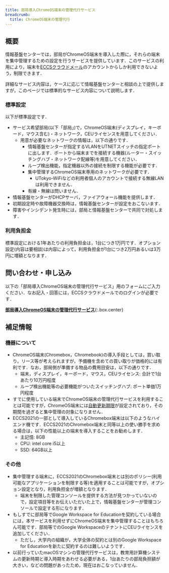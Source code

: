 ```yaml
---
title: 部局導入ChromeOS端末の管理代行サービス
breadcrumb:
  title: ChromeOS端末の管理代行
---
```


## 概要

情報基盤センターでは，部局がChromeOS端末を導入した際に，それらの端末を集中管理するための設定を行うサービスを提供しています．このサービスの利用により，端末を[ECCSクラウドメール](/google/)のアカウントからしか利用できないよう，制限できます．

詳細なサービス内容は，ケースに応じて情報基盤センターと相談の上で提供しますが，このページでは標準的なサービス内容について説明します．

### 標準設定

以下が標準設定です．

- サービス希望部局(以下「部局」)で，ChromeOS端末(ディスプレイ，キーボード，マウス含む)・ネットワーク，CEUライセンスを用意してください．
  - 用意が必要なネットワークの情報は，以下の通りです．
    - 情報基盤センターが指定するVLANをUTNETスイッチの指定ポートに出します．ポートから端末までを接続する機器(ルーター・スイッチングハブ・ネットワーク配線等)を用意してください．
    - ループ検出機能，指定機器以外の接続を制限する機能が必要です．
    - 集中管理するChromeOS端末専用のネットワークが必要です．
      - UTokyo-WiFiなどの利用者個人のアカウントで接続する無線LANは利用できません．
    - 有線・無線は問いません．
- 情報基盤センターがDHCPサーバ，ファイアウォール機能を提供します．
- 初期設定時や故障機器交換時は，情報基盤センターが設定をおこないます．
- 障害やインシデント発生時には，部局と情報基盤センターで共同で対処します．

### 利用負担金

標準設定における1年あたりの利用負担金は，1台につき1万円です．オプション設定(内容は要相談)は内容によって，利用負担金が1台につき2万円あるいは3万円に増額となります．

## 問い合わせ・申し込み

以下の「部局導入ChromeOS端末の管理代行サービス」用のフォームにご入力ください．なお記入・回答には，ECCSクラウドメールでのログインが必要です．

**[部局導入ChromeOS端末の管理代行サービス](https://docs.google.com/forms/d/e/1FAIpQLSdrddEnD_see3tvDMfkWL3RktJyt0vremITPM2u6NdndhpCYQ/viewform?usp=sf_link)**{:.box.center}

## 補足情報

### 機器について

- ChromeOS端末(Chromebox，Chromebook)の導入手段としては，買い取り，リース等が考えられますが，予備機を含めての買い取りが価格的には有利です．なお，部局側が準備する物品の費用目安は，以下の通りです．
  - 端末，ディスプレイ，キーボード，マウス，CEUライセンス: 合計で1台あたり10万円程度
  - ループ検出機能等の必要機能がついたスイッチングハブ: ポート単価1万円程度
- すでに使用している端末でChromeOS端末の管理代行サービスを利用することは可能ですが，ChromeOS端末には[自動更新期限](https://support.google.com/chrome/a/answer/6220366?hl=ja)が設定されており，その期間を過ぎると集中管理の対象になりません．
- ECCS2021の一部として導入しているChromebox端末は以下のようなハイエンド機です．ECCS2021のChromebox端末と同等以上の使い勝手を求める場合は，以下の性能以上の端末を導入することをお勧めします．
  - 主記憶: 8GB
  - CPU: intel core i5以上
  - SSD: 64GB以上

### その他

- 集中管理する端末に，ECCS2021のChromebox端末とは別のポリシー(利用可能なアプリケーションを制限する等)を適用することは可能ですが，オプション設定となり，利用負担金が増額となります．
  - 端末を制限した管理コンソールを提供する方法が見つかっていないので，設定項目等をお伝えいただいた上で，情報基盤センターが管理コンソールで設定する形になります．
- もしすでに部局等でGoogle Workspace for Educationを契約している場合には，本サービスを利用せずにChromeOS端末を集中管理することはもちろん可能です．部局等でのGoogle WorkspaceのテナントにCEUライセンスを追加してください．
  - ただし，大学内の組織が，大学全体の契約とは別のGoogle Workspace for Educationを新たに契約するのは難しいようです．
- 以前行っていたmacOSマシンの管理代行サービスは，教育用計算機システムの更新時期と導入時期をあわせる必要がある，1台あたりの部局負担額が大きい，などの問題があったため，現在はおこなっていません．
